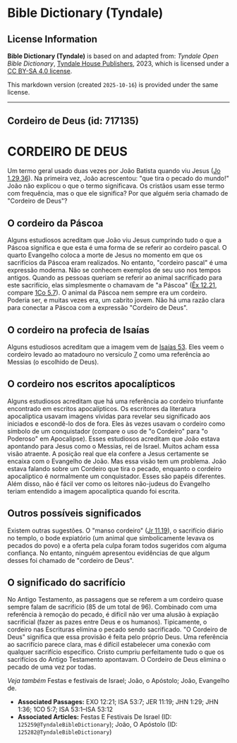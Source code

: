 # Bible Dictionary (Tyndale)

## License Information

**Bible Dictionary (Tyndale)** is based on and adapted from: _Tyndale Open Bible Dictionary_, [Tyndale House Publishers](https://tyndaleopenresources.com/), 2023, which is licensed under a [CC BY-SA 4.0 license](https://creativecommons.org/licenses/by-sa/4.0/legalcode.en).

This markdown version (created `2025-10-16`) is provided under the same license.



--------------------------------

## Cordeiro de Deus (id: 717135)

CORDEIRO DE DEUS
================

Um termo geral usado duas vezes por João Batista quando viu Jesus ([Jo 1\.29,36](https://ref.ly/John1:29,John1:36)). Na primeira vez, João acrescentou: "que tira o pecado do mundo!" João não explicou o que o termo significava. Os cristãos usam esse termo com frequência, mas o que ele significa? Por que alguém seria chamado de "Cordeiro de Deus"?

O cordeiro da Páscoa
--------------------

Alguns estudiosos acreditam que João viu Jesus cumprindo tudo o que a Páscoa significa e que esta é uma forma de se referir ao cordeiro pascal. O quarto Evangelho coloca a morte de Jesus no momento em que os sacrifícios da Páscoa eram realizados. No entanto, "cordeiro pascal" é uma expressão moderna. Não se conhecem exemplos de seu uso nos tempos antigos. Quando as pessoas queriam se referir ao animal sacrificado para este sacrifício, elas simplesmente o chamavam de "a Páscoa" ([Êx 12\.21](https://ref.ly/Exod12:21), compare [1Co 5\.7](https://ref.ly/1Cor5:7)). O animal da Páscoa nem sempre era um cordeiro. Poderia ser, e muitas vezes era, um cabrito jovem. Não há uma razão clara para conectar a Páscoa com a expressão "Cordeiro de Deus".

O cordeiro na profecia de Isaías
--------------------------------

Alguns estudiosos acreditam que a imagem vem de [Isaías 53](https://ref.ly/Isa53:1-Isa53:12). Eles veem o cordeiro levado ao matadouro no versículo [7](https://ref.ly/Isa53:7) como uma referência ao Messias (o escolhido de Deus).

O cordeiro nos escritos apocalípticos
-------------------------------------

Alguns estudiosos acreditam que há uma referência ao cordeiro triunfante encontrado em escritos apocalípticos. Os escritores da literatura apocalíptica usavam imagens vívidas para revelar seu significado aos iniciados e escondê\-lo dos de fora. Eles às vezes usavam o cordeiro como símbolo de um conquistador (compare o uso de "o Cordeiro" para "o Poderoso" em Apocalipse). Esses estudiosos acreditam que João estava apontando para Jesus como o Messias, rei de Israel. Muitos acham essa visão atraente. A posição real que ela confere a Jesus certamente se encaixa com o Evangelho de João. Mas essa visão tem um problema. João estava falando sobre um Cordeiro que tira o pecado, enquanto o cordeiro apocalíptico é normalmente um conquistador. Esses são papéis diferentes. Além disso, não é fácil ver como os leitores não\-judeus do Evangelho teriam entendido a imagem apocalíptica quando foi escrita.

Outros possíveis significados
-----------------------------

Existem outras sugestões. O "manso cordeiro" ([Jr 11\.19](https://ref.ly/Jer11:19)), o sacrifício diário no templo, o bode expiatório (um animal que simbolicamente levava os pecados do povo) e a oferta pela culpa foram todos sugeridos com alguma confiança. No entanto, ninguém apresentou evidências de que algum desses foi chamado de "cordeiro de Deus".

O significado do sacrifício
---------------------------

No Antigo Testamento, as passagens que se referem a um cordeiro quase sempre falam de sacrifício (85 de um total de 96\). Combinado com uma referência à remoção do pecado, é difícil não ver uma alusão à expiação sacrificial (fazer as pazes entre Deus e os humanos). Tipicamente, o cordeiro nas Escrituras elimina o pecado sendo sacrificado. "O Cordeiro de Deus" significa que essa provisão é feita pelo próprio Deus. Uma referência ao sacrifício parece clara, mas é difícil estabelecer uma conexão com qualquer sacrifício específico. Cristo cumpriu perfeitamente tudo o que os sacrifícios do Antigo Testamento apontavam. O Cordeiro de Deus elimina o pecado de uma vez por todas.

*Veja também* Festas e festivais de Israel; João, o Apóstolo; João, Evangelho de.

* **Associated Passages:** EXO 12:21; ISA 53:7; JER 11:19; JHN 1:29; JHN 1:36; 1CO 5:7; ISA 53:1–ISA 53:12
* **Associated Articles:** Festas E Festivais De Israel (ID: `125259@TyndaleBibleDictionary`); João, O Apóstolo (ID: `125282@TyndaleBibleDictionary`)

